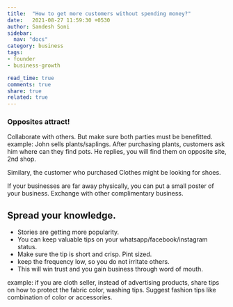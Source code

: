 ```yaml
---
title:  "How to get more customers without spending money?"
date:   2021-08-27 11:59:30 +0530
author: Sandesh Soni
sidebar:
  nav: "docs"
category: business
tags:
- founder 
- business-growth

read_time: true
comments: true
share: true
related: true
---
```


### Opposites attract!

Collaborate with others.
But make sure both parties must be benefitted.
example:
John sells plants/saplings.
After purchasing plants, customers ask him where can they find pots.
He replies, you will find them on opposite site, 2nd shop.

Similary, the customer who purchased Clothes might be looking for shoes.

If your businesses are far away physically, you can put a small poster of your business.
Exchange with other complimentary business.

## Spread your knowledge.
- Stories are getting more popularity.
- You can keep valuable tips on your whatsapp/facebook/instagram status.
- Make sure the tip is short and crisp. Pint sized.
- keep the frequency low, so you do not irritate others.
- This will win trust and you gain business through word of mouth.

example: if you are cloth seller, instead of advertising products, share tips on how to protect the fabric color, washing tips.
Suggest fashion tips like combination of color or accessories.



[jekyll-docs]: https://jekyllrb.com/docs/home
[jekyll-gh]:   https://github.com/jekyll/jekyll
[jekyll-talk]: https://talk.jekyllrb.com/
